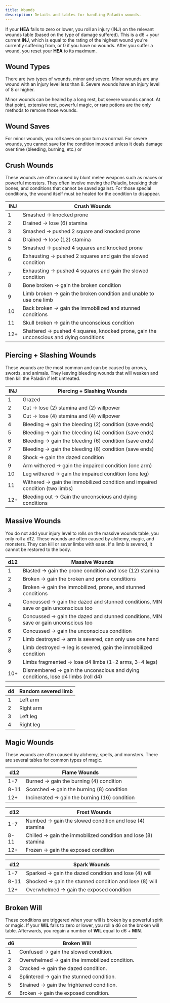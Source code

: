```yaml
---
title: Wounds
description: Details and tables for handling Paladin wounds.
---
```


If your **HEA** falls to zero or lower, you roll an injury (INJ) on the relevant wounds table (based on the type of damage suffered). This is a d6 + your current **INJ**, which is equal to the rating of the highest wound you're currently suffering from, or 0 if you have no wounds. After you suffer a wound, you reset your **HEA** to its maximum.

## Wound Types

There are two types of wounds, minor and severe. Minor wounds are any wound with an injury level less than 8. Severe wounds have an injury level of 8 or higher.

Minor wounds can be healed by a long rest, but severe wounds cannot. At that point, extensive rest, powerful magic, or rare potions are the only methods to remove those wounds.

## Wound Saves

For minor wounds, you roll saves on your turn as normal. For severe wounds, you cannot save for the condition imposed unless it deals damage over time (bleeding, burning, etc.) or

## Crush Wounds

These wounds are often caused by blunt melee weapons such as maces or powerful monsters. They often involve moving the Paladin, breaking their bones, and conditions that cannot be saved against. For those special conditions, the wound itself must be healed for the condition to disappear.

| INJ | Crush Wounds                                                                           |
| --- | -------------------------------------------------------------------------------------- |
| 1   | Smashed → knocked prone                                                                |
| 2   | Drained → lose (6) stamina                                                             |
| 3   | Smashed → pushed 2 square and knocked prone                                            |
| 4   | Drained → lose (12) stamina                                                            |
| 5   | Smashed → pushed 4 squares and knocked prone                                           |
| 6   | Exhausting → pushed 2 squares and gain the slowed condition                            |
| 7   | Exhausting → pushed 4 squares and gain the slowed condition                            |
| 8   | Bone broken → gain the broken condition                                                |
| 9   | Limb broken → gain the broken condition and unable to use one limb                     |
| 10  | Back broken → gain the immobilized and stunned conditions                              |
| 11  | Skull broken → gain the unconscious condition                                          |
| 12+ | Shattered → pushed 4 squares, knocked prone, gain the unconscious and dying conditions |

## Piercing + Slashing Wounds

These wounds are the most common and can be caused by arrows, swords, and animals. They leaving bleeding wounds that will weaken and then kill the Paladin if left untreated.

| INJ | Piercing + Slashing Wounds                                                   |
| --- | ---------------------------------------------------------------------------- |
| 1   | Grazed                                                                       |
| 2   | Cut → lose (2) stamina and (2) willpower                                     |
| 3   | Cut → lose (4) stamina and (4) willpower                                     |
| 4   | Bleeding → gain the bleeding (2) condition (save ends)                       |
| 5   | Bleeding → gain the bleeding (4) condition (save ends)                       |
| 6   | Bleeding → gain the bleeding (6) condition (save ends)                       |
| 7   | Bleeding → gain the bleeding (8) condition (save ends)                       |
| 8   | Shock → gain the dazed condition                                             |
| 9   | Arm withered → gain the impaired condition (one arm)                         |
| 10  | Leg withered → gain the impaired condition (one leg)                         |
| 11  | Withered → gain the immobilized condition and impaired condition (two limbs) |
| 12+ | Bleeding out → Gain the unconscious and dying conditions                     |

## Massive Wounds

You do not add your injury level to rolls on the massive wounds table, you only roll a d12. These wounds are often caused by alchemy, magic, and monsters. They can kill or sever limbs with ease. If a limb is severed, it cannot be restored to the body.

| d12 | Massive Wounds                                                                      |
| --- | ----------------------------------------------------------------------------------- |
| 1   | Blasted → gain the prone condition and lose (12) stamina                            |
| 2   | Broken → gain the broken and prone conditions                                       |
| 3   | Broken → gain the immobilized, prone, and stunned conditions                        |
| 4   | Concussed → gain the dazed and stunned conditions, MIN save or gain unconscious too |
| 5   | Concussed → gain the dazed and stunned conditions, MIN save or gain unconscious too |
| 6   | Concussed → gain the unconscious condition                                          |
| 7   | Limb destroyed → arm is severed, can only use one hand                              |
| 8   | Limb destroyed → leg is severed, gain the immobilized condition                     |
| 9   | Limbs fragmented → lose d4 limbs (1-2 arms, 3-4 legs)                               |
| 10+ | Dismembered → gain the unconscious and dying conditions, lose d4 limbs (roll d4)    |

| d4  | Random severed limb |
| --- | ------------------- |
| 1   | Left arm            |
| 2   | Right arm           |
| 3   | Left leg            |
| 4   | Right leg           |

## Magic Wounds

These wounds are often caused by alchemy, spells, and monsters. There are several tables for common types of magic.

| d12  | Flame Wounds                                  |
| ---- | --------------------------------------------- |
| 1-7  | Burned → gain the burning (4) condition       |
| 8-11 | Scorched → gain the burning (8) condition     |
| 12+  | Incinerated → gain the burning (16) condition |

| d12  | Frost Wounds                                                  |
| ---- | ------------------------------------------------------------- |
| 1-7  | Numbed → gain the slowed condition and lose (4) stamina       |
| 8-11 | Chilled → gain the immobilized condition and lose (8) stamina |
| 12+  | Frozen → gain the exposed condition                           |

| d12  | Spark Wounds                                           |
| ---- | ------------------------------------------------------ |
| 1-7  | Sparked → gain the dazed condition and lose (4) will   |
| 8-11 | Shocked → gain the stunned condition and lose (8) will |
| 12+  | Overwhelmed → gain the exposed condition               |

## Broken Will

These conditions are triggered when your will is broken by a powerful spirit or magic. If your **WIL** falls to zero or lower, you roll a d6 on the broken will table. Afterwards, you regain a number of **WIL** equal to d6 + **MIN**.

| d6  | Broken Will                                   |
| --- | --------------------------------------------- |
| 1   | Confused → gain the slowed condition.         |
| 2   | Overwhelmed → gain the immobilized condition. |
| 3   | Cracked → gain the dazed condition.           |
| 4   | Splintered → gain the stunned condition.      |
| 5   | Strained → gain the frightened condition.     |
| 6   | Broken → gain the exposed condition.          |
